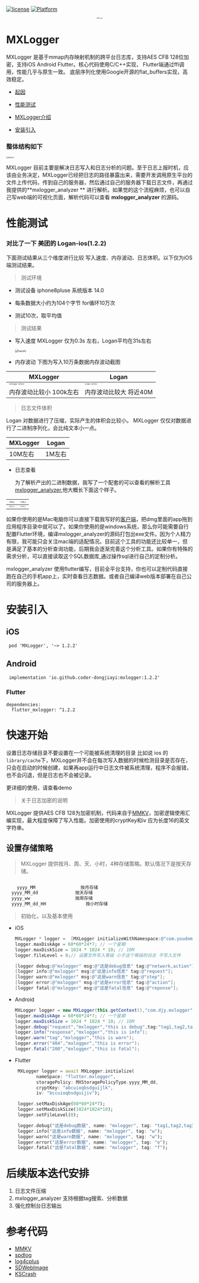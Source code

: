 [![license](https://img.shields.io/badge/license-BSD_3-brightgreen.svg?style=flat)](https://github.com/coder-dongjiayi/MXLogger/blob/main/LICENSE.TXT)    [![Platform](https://img.shields.io/badge/Platform-%20iOS%20%7C%20Android%20%7C%20Flutter-brightgreen.svg)](https://github.com/coder-dongjiayi/MXLogger)

<p align="center" >
<img src="./icon/logo_400.png" alt="MXLogger"  title="MXLogger" style="zoom:20%;" />
</p>

# MXLogger

MXLogger 是基于mmap内存映射机制的跨平台日志库，支持AES CFB 128位加密，支持iOS Android Flutter。核心代码使用C/C++实现， Flutter端通过ffi调用，性能几乎与原生一致。 底层序列化使用Google开源的flat_buffers实现，高效稳定。

<!--ts-->

* [起因](#起因)

* [性能测试](#性能测试)

* [MXLogger介绍](#MXLogger介绍)

* [安装引入](#安装引入)

  

<!--te-->


### 整体结构如下

<img src="./icon/jiegoutu.jpg" alt="jiegoutu" style="zoom:30%;" />

MXLogger 目前主要是解决日志写入和日志分析的问题。至于日志上报时机，应该由业务决定，MXLogger已经把日志的路径暴露出来，需要开发调用原生平台的文件上传代码，传到自己的服务器，然后通过自己的服务器下载日志文件，再通过我提供的**mxlogger_analyzer ** 进行解析。如果觉的这个流程麻烦，也可以自己写web端的可视化页面，解析代码可以查看 **mxlogger_analyzer** 的源码。



# 性能测试 

### 对比了一下 美团的 Logan-ios(1.2.2)

下面测试结果从三个维度进行比较 写入速度、内存波动、日志体积。以下仅为iOS端测试结果。

> 测试环境

* 测试设备 iphone8pluse 系统版本 14.0

* 每条数据大小约为104个字节 for循环10万次

* 测试10次，取平均值

> 测试结果

* 写入速度  MXLogger 仅为0.3s 左右，Logan平均在31s左右

  <img src="./icon/haoshi.jpg" alt="haoshi" style="zoom:50%;" />

* 内存波动  下图为写入10万条数据内存波动截图


MXLogger | Logan 
---- | ---
<img src="./icon/mxlogger_ memory.jpg" alt="mxlogger_ memory" style="zoom:25%;" /> | <img src="./icon/logan_ memory.jpg" alt="logan_ memory" style="zoom:25%;" /> 
内存波动比较小 100k左右 | 内存波动比较大 将近40M 


> 日志文件体积

Logan 对数据进行了压缩，实际产生的体积会比较小。 MXLogger 仅仅对数据进行了二进制序列化，会比纯文本小一点。

MXLogger | Logan 
---- | ---
10M左右 | 1M左右





* 日志查看

   为了解析产出的二进制数据，我写了一个配套的可以查看的解析工具[mxlogger_analyzer](./mxlogger_analyzer.dmg),他大概长下面这个样子。

| <img src="./icon/mx_1.jpg" alt="mx_1" style="zoom:25%;" /> | <img src="./icon/mx_2.jpg" alt="mx_2" style="zoom:25%;" /> |
|  ----  | ----  |
| <img src="./icon/mx_3.jpg" alt="mx_3" style="zoom:25%;" /> | <img src="./icon/mx_4.jpg" alt="mx_4" style="zoom:25%;" /> |



如果你使用的是Mac电脑你可以直接下载我写好的[客户端](https://github.com/coder-dongjiayi/MXLogger/blob/main/mxlogger_analyzer.dmg)，把dmg里面的app拖到应用程序目录中就可以了。如果你使用的是windows系统，那么你可能需要自行配置Flutter环境，编译mxlogger_analyzer的源码打包出exe文件。因为个人精力有限，我可能只会关注mac端的适配情况。目前这个工具的功能还比较单一，但是满足了基本的分析查询功能，后期我会逐渐完善这个分析工具。如果你有特殊的需求分析，可以直接读取这个SQL数据库,通过操作sql进行自己的定制分析。

mxlogger_analyzer 使用flutter编写，目前全平台支持，你也可以定制代码直接跑在自己的手机app上，实时查看日志数据。或者自己编译web版本部署在自己公司的服务器上。

# 安装引入

## iOS

``` pod 'MXLogger', '~> 1.2.2'```

## Android

``` implementation 'io.github.coder-dongjiayi:mxlogger:1.2.2'```

### Flutter

```
dependencies:
  flutter_mxlogger: ^1.2.2
```



# 快速开始

设置日志存储目录不要设置在一个可能被系统清理的目录 比如说 ios 的```library/cache```下，MXLogger并不会在每次写入数据的时候检测目录是否存在，只会在启动的时候创建，如果再app运行中日志文件被系统清理，程序不会报错，也不会闪退，但是日志也不会被记录。

更详细的使用，请查看demo

> 关于日志加密的说明

 MXLogger 提供AES CFB 128为加密机制，代码来自于[MMKV](https://github.com/Tencent/MMKV/tree/master/Core/aes)，加密逻辑使用汇编实现，最大程度保障了写入性能。加密使用的cryptKey和iv 应为长度16的英文字符串。





## 设置存储策略

> MXLogger 提供按月、周、天、小时，4种存储策略。默认情况下是按天存储。

```objective-c

	yyyy_MM                 按月存储
  yyyy_MM_dd              按天存储
  yyyy_ww                 按周存储
  yyyy_MM_dd_HH     		  按小时存储
```

> 初始化，以及基本使用

* iOS

  ```objective-c
  MXLogger * logger =  [MXLogger initializeWithNamespace:@"com.youdomain.logger.space",storagePolicy:MXStoragePolicyYYYYMMDD];
  logger.maxDiskAge = 60*60*24*7; // 一个星期
  logger.maxDiskSize = 1024 * 1024 * 10; // 10M
  logger.fileLevel = 0;// 设置文件写入等级 小于这个等级的日志 不写入文件
  
  [logger debug:@"mxlogger" msg:@"这是debug信息" tag:@"network,action"]; //多个tag可以使用,分割
  [logger info:@"mxlogger" msg:@"这是info信息" tag:@"request"];
  [logger warn:@"mxlogger" msg:@"这是warn信息" tag:@"step"];
  [logger error:@"mxlogger" msg:@"这是error信息" tag:@"action"];
  [logger fatal:@"mxlogger" msg:@"这是fatal信息" tag:@"reponse"];
  ```


* Android

  ```java
  MXLogger logger = new MXLogger(this.getContext(),"com.djy.mxlogger");
  logger.maxDiskAge = 60*60*24*7; // 一个星期
  logger.maxDiskSize = 1024 * 1024 * 10; // 10M
  logger.debug("request","mxlogger","this is debug",tag:"tag1,tag2,tag3");
  logger.info("response","mxlogger","this is info");
  logger.warn("tag","mxlogger","this is warn");
  logger.error("404","mxlogger","this is error");
  logger.fatal("200","mxlogger","this is fatal");
  ```

  

* Flutter

  ```dart
   MXLogger logger = await MXLogger.initialize(
          nameSpace: "flutter.mxlogger",
          storagePolicy: MXStoragePolicyType.yyyy_MM_dd,
          cryptKey: "abcuioqbsdguijlk",
          iv: "bccuioqbsdguijiv");
  
   logger.setMaxDiskAge(60*60*24*7);
   logger.setMaxDiskSize(1024*1024*10);
   logger.setFileLevel(0);
  
   logger.debug("这是debug数据", name: "mxlogger", tag: "tag1,tag2,tag3");
   logger.info("这是info数据", name: "mxlogger", tag: "w");
   logger.warn("这是warn数据", name: "mxlogger", tag: "w");
   logger.error("这是error数据", name: "mxlogger", tag: "e");
   logger.fatal("这是fatal数据", name: "mxlogger", tag: "f");
  
  ```
  





# 后续版本迭代安排

1. 日志文件压缩 
3. mxlogger_analyzer 支持根据tag搜索、分析数据
4. 强化控制台日志输出


# 参考代码

* [MMKV](https://github.com/Tencent/MMKV)
* [spdlog](https://github.com/gabime/spdlog)
* [log4cplus](https://github.com/log4cplus/log4cplus)
* [SDWebImage](https://github.com/SDWebImage/SDWebImage)
* [KSCrash](https://github.com/kstenerud/KSCrash)

   

   





